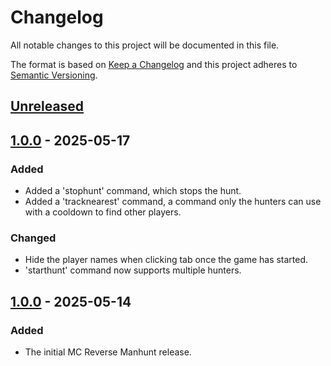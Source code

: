 # Changelog

All notable changes to this project will be documented in this file.

The format is based on [Keep a Changelog](http://keepachangelog.com/en/1.0.0/)
and this project adheres to [Semantic Versioning](http://semver.org/spec/v2.0.0.html).

## [Unreleased]

## [1.0.0] - 2025-05-17

### Added

- Added a 'stophunt' command, which stops the hunt.
- Added a 'tracknearest' command, a command only the hunters can use with a cooldown to find other players.

### Changed

- Hide the player names when clicking tab once the game has started.
- 'starthunt' command now supports multiple hunters.

## [1.0.0] - 2025-05-14

### Added

- The initial MC Reverse Manhunt release.

[unreleased]: https://github.com/stefanbogdanov2c/mc-manhunt/compare/v1.1.0...HEAD
[1.1.0]: https://github.com/stefanbogdanov2c/mc-manhunt/compare/v1.0.0...v1.1.0
[1.0.0]: https://github.com/stefanbogdanov2c/mc-manhunt/tree/v1.0.0